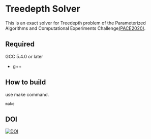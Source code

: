 # Treedepth Solver
This is an exact solver for Treedepth problem of the Parameterized Algorithms and Computational Experiments Challenge[(PACE2020)][1].

## Required
GCC 5.4.0 or later
- g++

## How to build
use make command.
```
make
```

## DOI
[![DOI](https://zenodo.org/badge/DOI/10.5281/zenodo.3894063.svg)](https://doi.org/10.5281/zenodo.3894063)


[1]:https://pacechallenge.org/2020/